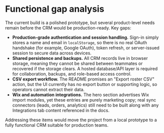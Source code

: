 # Functional gap analysis

The current build is a polished prototype, but several product-level needs remain before the CRM would be production-ready. Key gaps:

- **Production-grade authentication and session handling.** Sign-in simply stores a name and email in `localStorage`, so there is no real OAuth handshake (for example, Google OAuth), token refresh, or server-issued session to secure data across devices.
- **Shared persistence and backups.** All CRM records live in browser storage, meaning they cannot be shared between teammates or recovered if the storage clears. A hosted database/API layer is required for collaboration, backups, and role-based access control.
- **CSV export workflow.** The README promises an "Export roster CSV" action, but the UI currently has no export button or supporting logic, so operators cannot extract their data.
- **Wix and automation integrations.** The hero section advertises Wix import modules, yet these entries are purely marketing copy; real sync connectors (leads, orders, analytics) still need to be built along with any Integrations tab content referenced in the docs.

Addressing these items would move the project from a local prototype to a fully functional CRM suitable for production teams.
